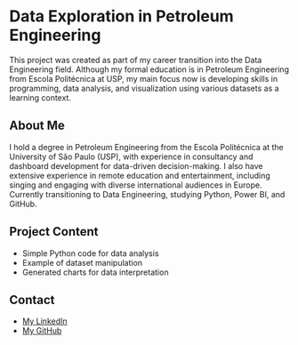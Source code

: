 
# Data Exploration in Petroleum Engineering

This project was created as part of my career transition into the Data Engineering field.
Although my formal education is in Petroleum Engineering from Escola Politécnica at USP, my main focus now is developing skills in programming, data analysis, and visualization using various datasets as a learning context.

## About Me

I hold a degree in Petroleum Engineering from the Escola Politécnica at the University of São Paulo (USP), with experience in consultancy and dashboard development for data-driven decision-making.
I also have extensive experience in remote education and entertainment, including singing and engaging with diverse international audiences in Europe.
Currently transitioning to Data Engineering, studying Python, Power BI, and GitHub.

## Project Content

- Simple Python code for data analysis
- Example of dataset manipulation
- Generated charts for data interpretation

## Contact

- [My LinkedIn](https://www.linkedin.com/in/vanessa-rojas-28357397)  
- [My GitHub](https://github.com/Vanbrojas)
